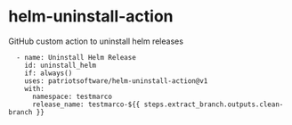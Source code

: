 # helm-uninstall-action
GitHub custom action to uninstall helm releases

      - name: Uninstall Helm Release
        id: uninstall_helm
        if: always()
        uses: patriotsoftware/helm-uninstall-action@v1
        with:
          namespace: testmarco
          release_name: testmarco-${{ steps.extract_branch.outputs.clean-branch }}     
